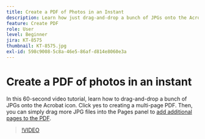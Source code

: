 ```yaml
---
title: Create a PDF of Photos in an Instant
description: Learn how just drag-and-drop a bunch of JPGs onto the Acrobat icon to create a PDF
feature: Create PDF
role: User
level: Beginner
jira: KT-8575
thumbnail: KT-8575.jpg
exl-id: 598c9008-5c8a-46e5-86af-d814e8060e3a
---
```

# Create a PDF of photos in an instant

In this 60-second video tutorial, learn how to drag-and-drop a bunch of JPGs onto the Acrobat icon. Click yes to creating a multi-page PDF. Then, you can simply drag more JPG files into the Pages panel to [add additional pages to the PDF](https://www.adobe.com/acrobat/online/add-pages-to-pdf.html).

>[!VIDEO](https://video.tv.adobe.com/v/336365?quality=12&learn=on&hidetitle=true)
